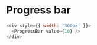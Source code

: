 # Progress bar

```javascript
<div style={{ width: '300px' }}>
  <ProgressBar value={10} />
</div>
```
